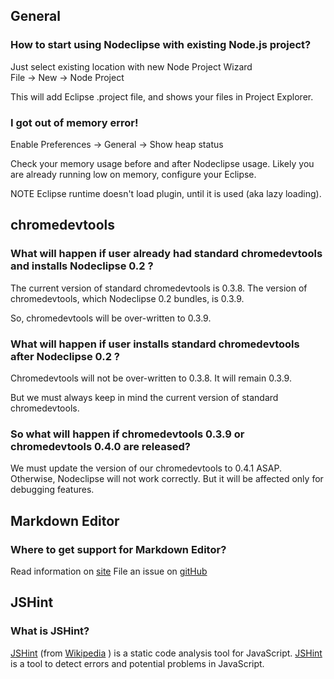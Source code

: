 
## General

### How to start using Nodeclipse with existing Node.js project?

Just select existing location with new Node Project Wizard  
File -> New -> Node Project

This will add Eclipse .project file, and shows your files in Project Explorer.

### I got out of memory error!

Enable Preferences -> General -> Show heap status

Check your memory usage before and after Nodeclipse usage.
Likely you are already running low on memory, configure your Eclipse.

NOTE Eclipse runtime doesn't load plugin, until it is used (aka lazy loading).  

## chromedevtools

### What will happen if user already had standard chromedevtools and installs Nodeclipse 0.2 ?
 
The current version of standard chromedevtools is 0.3.8.
The version of chromedevtools, which Nodeclipse 0.2 bundles, is 0.3.9.
 
So, chromedevtools  will be over-written to  0.3.9.
 
### What will happen if user installs standard chromedevtools after Nodeclipse 0.2 ?

Chromedevtools will not be over-written to 0.3.8. It will  remain 0.3.9.
 
But we must always keep in mind the current version of standard chromedevtools.


### So what will happen if chromedevtools 0.3.9 or chromedevtools 0.4.0 are released?

We must update the version of our chromedevtools to 0.4.1 ASAP.
Otherwise, Nodeclipse will not work correctly. But it will be affected only for debugging features.

## Markdown Editor

### Where to get support for Markdown Editor?

Read information on [site](http://www.winterwell.com/software/markdown-editor.php)
File an issue on [gitHub](https://github.com/winterstein/Eclipse-Markdown-Editor-Plugin/issues) 

## JSHint

### What is JSHint?

[JSHint](http://www.jshint.com/) (from [Wikipedia](http://en.wikipedia.org/wiki/JSHint) )
 is a static code analysis tool for JavaScript.
[JSHint](http://www.jshint.com/) is a tool to detect errors and potential problems in JavaScript. 
